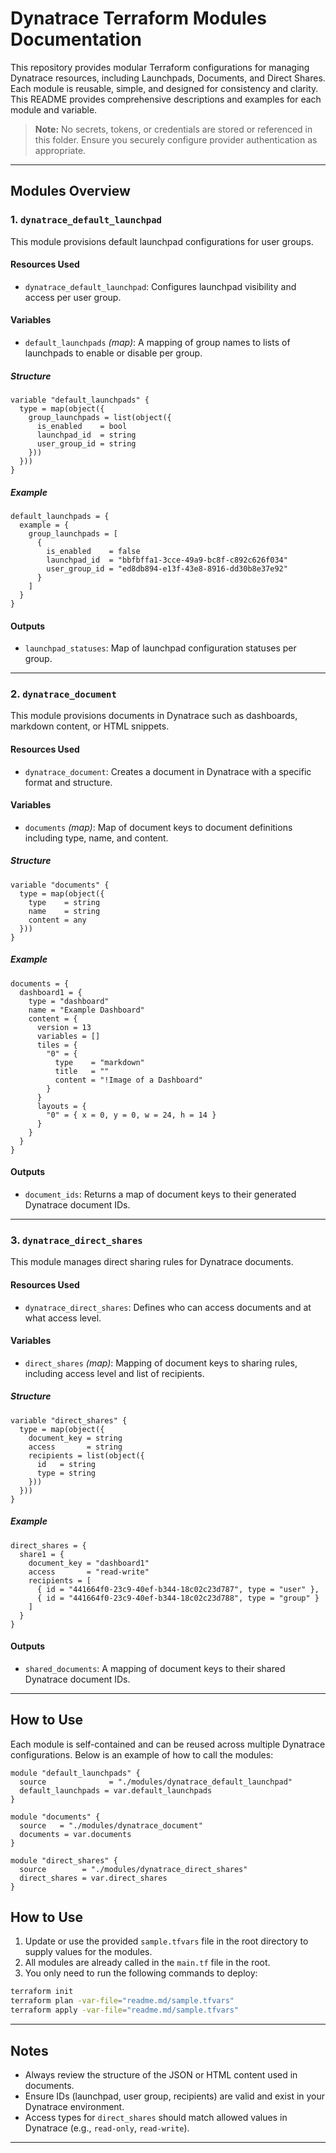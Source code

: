 # Dynatrace Terraform Modules Documentation

This repository provides modular Terraform configurations for managing Dynatrace resources, including Launchpads, Documents, and Direct Shares. Each module is reusable, simple, and designed for consistency and clarity. This README provides comprehensive descriptions and examples for each module and variable.

> **Note:** No secrets, tokens, or credentials are stored or referenced in this folder. Ensure you securely configure provider authentication as appropriate.

---

## Modules Overview

### 1. `dynatrace_default_launchpad`

This module provisions default launchpad configurations for user groups.

#### Resources Used

* `dynatrace_default_launchpad`: Configures launchpad visibility and access per user group.

#### Variables

* `default_launchpads` *(map)*: A mapping of group names to lists of launchpads to enable or disable per group.

##### Structure

```hcl
variable "default_launchpads" {
  type = map(object({
    group_launchpads = list(object({
      is_enabled    = bool
      launchpad_id  = string
      user_group_id = string
    }))
  }))
}
```

##### Example

```hcl
default_launchpads = {
  example = {
    group_launchpads = [
      {
        is_enabled    = false
        launchpad_id  = "bbfbffa1-3cce-49a9-bc8f-c892c626f034"
        user_group_id = "ed8db894-e13f-43e8-8916-dd30b8e37e92"
      }
    ]
  }
}
```

#### Outputs

* `launchpad_statuses`: Map of launchpad configuration statuses per group.

---

### 2. `dynatrace_document`

This module provisions documents in Dynatrace such as dashboards, markdown content, or HTML snippets.

#### Resources Used

* `dynatrace_document`: Creates a document in Dynatrace with a specific format and structure.

#### Variables

* `documents` *(map)*: Map of document keys to document definitions including type, name, and content.

##### Structure

```hcl
variable "documents" {
  type = map(object({
    type    = string
    name    = string
    content = any
  }))
}
```

##### Example

```hcl
documents = {
  dashboard1 = {
    type = "dashboard"
    name = "Example Dashboard"
    content = {
      version = 13
      variables = []
      tiles = {
        "0" = {
          type    = "markdown"
          title   = ""
          content = "!Image of a Dashboard"
        }
      }
      layouts = {
        "0" = { x = 0, y = 0, w = 24, h = 14 }
      }
    }
  }
}
```

#### Outputs

* `document_ids`: Returns a map of document keys to their generated Dynatrace document IDs.

---

### 3. `dynatrace_direct_shares`

This module manages direct sharing rules for Dynatrace documents.

#### Resources Used

* `dynatrace_direct_shares`: Defines who can access documents and at what access level.

#### Variables

* `direct_shares` *(map)*: Mapping of document keys to sharing rules, including access level and list of recipients.

##### Structure

```hcl
variable "direct_shares" {
  type = map(object({
    document_key = string
    access       = string
    recipients = list(object({
      id   = string
      type = string
    }))
  }))
}
```

##### Example

```hcl
direct_shares = {
  share1 = {
    document_key = "dashboard1"
    access       = "read-write"
    recipients = [
      { id = "441664f0-23c9-40ef-b344-18c02c23d787", type = "user" },
      { id = "441664f0-23c9-40ef-b344-18c02c23d788", type = "group" }
    ]
  }
}
```

#### Outputs

* `shared_documents`: A mapping of document keys to their shared Dynatrace document IDs.

---

## How to Use

Each module is self-contained and can be reused across multiple Dynatrace configurations. Below is an example of how to call the modules:

```hcl
module "default_launchpads" {
  source              = "./modules/dynatrace_default_launchpad"
  default_launchpads = var.default_launchpads
}

module "documents" {
  source   = "./modules/dynatrace_document"
  documents = var.documents
}

module "direct_shares" {
  source        = "./modules/dynatrace_direct_shares"
  direct_shares = var.direct_shares
}

```
## How to Use

1. Update or use the provided `sample.tfvars` file in the root directory to supply values for the modules.
2. All modules are already called in the `main.tf` file in the root.
3. You only need to run the following commands to deploy:

```bash
terraform init
terraform plan -var-file="readme.md/sample.tfvars"
terraform apply -var-file="readme.md/sample.tfvars"
```

---
## Notes

* Always review the structure of the JSON or HTML content used in documents.
* Ensure IDs (launchpad, user group, recipients) are valid and exist in your Dynatrace environment.
* Access types for `direct_shares` should match allowed values in Dynatrace (e.g., `read-only`, `read-write`).

---
